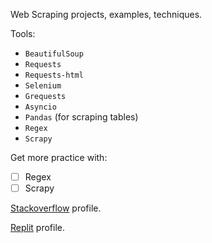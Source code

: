 Web Scraping projects, examples, techniques. 

Tools: 
* `BeautifulSoup`
* `Requests`
* `Requests-html`
* `Selenium`
* `Grequests`
* `Asyncio`
* `Pandas` (for scraping tables)
* `Regex`
* `Scrapy`

Get more practice with:
- [ ] Regex 
- [ ] Scrapy

[Stackoverflow](https://stackoverflow.com/users/15164646/dimitry-zub?tab=profile) profile.

[Replit](https://replit.com/@DimitryZub1) profile.
